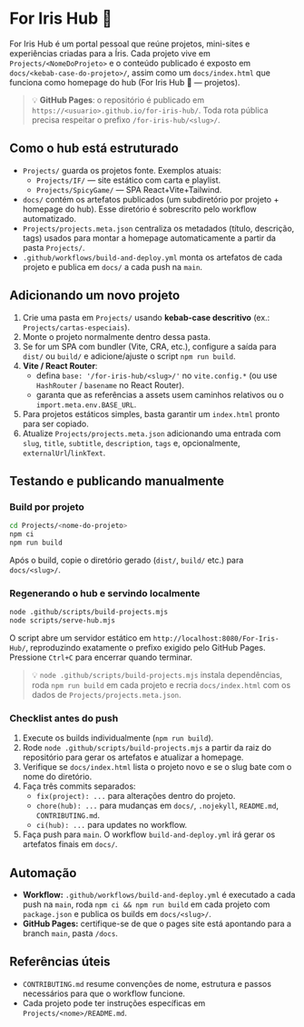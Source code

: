 # For Iris Hub 💜

For Iris Hub é um portal pessoal que reúne projetos, mini-sites e experiências criadas para a Íris. Cada projeto vive em `Projects/<NomeDoProjeto>` e o conteúdo publicado é exposto em `docs/<kebab-case-do-projeto>/`, assim como um `docs/index.html` que funciona como homepage do hub (For Iris Hub 💜 — projetos).

> 💡 **GitHub Pages**: o repositório é publicado em `https://<usuario>.github.io/for-iris-hub/`. Toda rota pública precisa respeitar o prefixo `/for-iris-hub/<slug>/`.

## Como o hub está estruturado

- `Projects/` guarda os projetos fonte. Exemplos atuais:
  - `Projects/IF/` — site estático com carta e playlist.
  - `Projects/SpicyGame/` — SPA React+Vite+Tailwind.
- `docs/` contém os artefatos publicados (um subdiretório por projeto + homepage do hub). Esse diretório é sobrescrito pelo workflow automatizado.
- `Projects/projects.meta.json` centraliza os metadados (título, descrição, tags) usados para montar a homepage automaticamente a partir da pasta `Projects/`.
- `.github/workflows/build-and-deploy.yml` monta os artefatos de cada projeto e publica em `docs/` a cada push na `main`.

## Adicionando um novo projeto

1. Crie uma pasta em `Projects/` usando **kebab-case descritivo** (ex.: `Projects/cartas-especiais`).
2. Monte o projeto normalmente dentro dessa pasta.
3. Se for um SPA com bundler (Vite, CRA, etc.), configure a saída para `dist/` ou `build/` e adicione/ajuste o script `npm run build`.
4. **Vite / React Router**:
	- defina `base: '/for-iris-hub/<slug>/'` no `vite.config.*` (ou use `HashRouter` / `basename` no React Router).
	- garanta que as referências a assets usem caminhos relativos ou o `import.meta.env.BASE_URL`.
5. Para projetos estáticos simples, basta garantir um `index.html` pronto para ser copiado.
6. Atualize `Projects/projects.meta.json` adicionando uma entrada com `slug`, `title`, `subtitle`, `description`, `tags` e, opcionalmente, `externalUrl`/`linkText`.

## Testando e publicando manualmente

### Build por projeto

```bash
cd Projects/<nome-do-projeto>
npm ci
npm run build
```

Após o build, copie o diretório gerado (`dist/`, `build/` etc.) para `docs/<slug>/`.

### Regenerando o hub e servindo localmente

```bash
node .github/scripts/build-projects.mjs
node scripts/serve-hub.mjs
```

O script abre um servidor estático em `http://localhost:8080/For-Iris-Hub/`, reproduzindo exatamente o prefixo exigido pelo GitHub Pages. Pressione `Ctrl+C` para encerrar quando terminar.

> 💡 `node .github/scripts/build-projects.mjs` instala dependências, roda `npm run build` em cada projeto e recria `docs/index.html` com os dados de `Projects/projects.meta.json`.

### Checklist antes do push

1. Execute os builds individualmente (`npm run build`).
2. Rode `node .github/scripts/build-projects.mjs` a partir da raiz do repositório para gerar os artefatos e atualizar a homepage.
3. Verifique se `docs/index.html` lista o projeto novo e se o slug bate com o nome do diretório.
4. Faça três commits separados:
	- `fix(project): ...` para alterações dentro do projeto.
	- `chore(hub): ...` para mudanças em `docs/`, `.nojekyll`, `README.md`, `CONTRIBUTING.md`.
	- `ci(hub): ...` para updates no workflow.
5. Faça push para `main`. O workflow `build-and-deploy.yml` irá gerar os artefatos finais em `docs/`.

## Automação

- **Workflow:** `.github/workflows/build-and-deploy.yml` é executado a cada push na `main`, roda `npm ci && npm run build` em cada projeto com `package.json` e publica os builds em `docs/<slug>/`.
- **GitHub Pages:** certifique-se de que o pages site está apontando para a branch `main`, pasta `/docs`.

## Referências úteis

- `CONTRIBUTING.md` resume convenções de nome, estrutura e passos necessários para que o workflow funcione.
- Cada projeto pode ter instruções específicas em `Projects/<nome>/README.md`.

